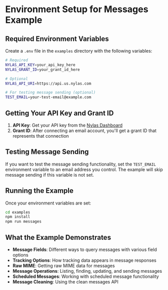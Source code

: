 # Environment Setup for Messages Example

## Required Environment Variables

Create a `.env` file in the `examples` directory with the following variables:

```bash
# Required
NYLAS_API_KEY=your_api_key_here
NYLAS_GRANT_ID=your_grant_id_here

# Optional
NYLAS_API_URI=https://api.us.nylas.com

# For testing message sending (optional)
TEST_EMAIL=your-test-email@example.com
```

## Getting Your API Key and Grant ID

1. **API Key**: Get your API key from the [Nylas Dashboard](https://dashboard.nylas.com)
2. **Grant ID**: After connecting an email account, you'll get a grant ID that represents that connection

## Testing Message Sending

If you want to test the message sending functionality, set the `TEST_EMAIL` environment variable to an email address you control. The example will skip message sending if this variable is not set.

## Running the Example

Once your environment variables are set:

```bash
cd examples
npm install
npm run messages
```

## What the Example Demonstrates

- **Message Fields**: Different ways to query messages with various field options
- **Tracking Options**: How tracking data appears in message responses
- **Raw MIME**: Getting raw MIME data for messages
- **Message Operations**: Listing, finding, updating, and sending messages
- **Scheduled Messages**: Working with scheduled message functionality
- **Message Cleaning**: Using the clean messages API 